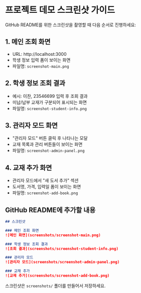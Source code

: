 # 프로젝트 데모 스크린샷 가이드

GitHub README를 위한 스크린샷을 촬영할 때 다음 순서로 진행하세요:

## 1. 메인 조회 화면
- URL: http://localhost:3000
- 학생 정보 입력 폼이 보이는 화면
- 파일명: `screenshot-main.png`

## 2. 학생 정보 조회 결과
- 예시: 이찬, 23546699 입력 후 조회 결과
- 미납/납부 교재가 구분되어 표시되는 화면
- 파일명: `screenshot-student-info.png`

## 3. 관리자 모드 화면
- "관리자 모드" 버튼 클릭 후 나타나는 모달
- 교재 목록과 관리 버튼들이 보이는 화면
- 파일명: `screenshot-admin-panel.png`

## 4. 교재 추가 화면
- 관리자 모드에서 "새 도서 추가" 섹션
- 도서명, 가격, 입력일 폼이 보이는 화면
- 파일명: `screenshot-add-book.png`

## GitHub README에 추가할 내용

```markdown
## 스크린샷

### 메인 조회 화면
![메인 화면](screenshots/screenshot-main.png)

### 학생 정보 조회 결과
![조회 결과](screenshots/screenshot-student-info.png)

### 관리자 모드
![관리자 모드](screenshots/screenshot-admin-panel.png)

### 교재 추가
![교재 추가](screenshots/screenshot-add-book.png)
```

스크린샷은 `screenshots/` 폴더를 만들어서 저장하세요.
